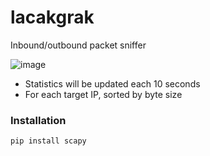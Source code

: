 # lacakgrak
Inbound/outbound packet sniffer

![image](https://github.com/user-attachments/assets/1c8614bf-b622-48a7-a851-f18dca5e7d5c)

* Statistics will be updated each 10 seconds
* For each target IP, sorted by byte size

### Installation
```
pip install scapy
```
